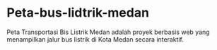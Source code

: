 # Peta-bus-lidtrik-medan
Peta Transportasi Bis Listrik Medan adalah proyek berbasis web yang menampilkan jalur bus listrik di Kota Medan secara interaktif. 
